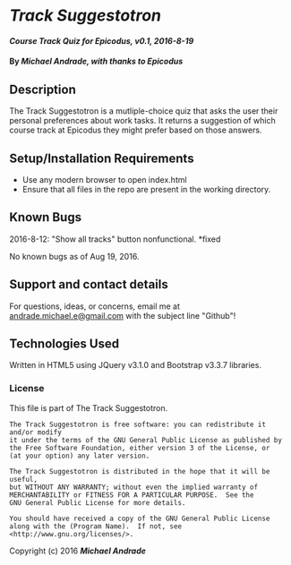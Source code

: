 # _Track Suggestotron_

#### _Course Track Quiz for Epicodus, v0.1, 2016-8-19_

#### By _Michael Andrade, with thanks to Epicodus_

## Description

The Track Suggestotron is a mutliple-choice quiz that asks the user their personal preferences about work tasks. It returns a suggestion of which course track at Epicodus they might prefer based on those answers.

## Setup/Installation Requirements

* Use any modern browser to open index.html
* Ensure that all files in the repo are present in the working directory.

## Known Bugs

2016-8-12: "Show all tracks" button nonfunctional. *fixed

No known bugs as of Aug 19, 2016.

## Support and contact details

For questions, ideas, or concerns, email me at andrade.michael.e@gmail.com with the subject line "Github"!

## Technologies Used

Written in HTML5 using JQuery v3.1.0 and Bootstrap v3.3.7 libraries.

### License

This file is part of The Track Suggestotron.

    The Track Suggestotron is free software: you can redistribute it and/or modify
    it under the terms of the GNU General Public License as published by
    the Free Software Foundation, either version 3 of the License, or
    (at your option) any later version.

    The Track Suggestotron is distributed in the hope that it will be useful,
    but WITHOUT ANY WARRANTY; without even the implied warranty of
    MERCHANTABILITY or FITNESS FOR A PARTICULAR PURPOSE.  See the
    GNU General Public License for more details.

    You should have received a copy of the GNU General Public License
    along with the (Program Name).  If not, see <http://www.gnu.org/licenses/>.

Copyright (c) 2016 **_Michael Andrade_**
